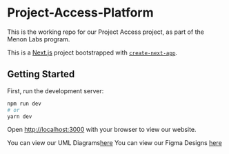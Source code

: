 # Project-Access-Platform
This is the working repo for our Project Access project, as part of the Menon Labs program. 

This is a [Next.js](https://nextjs.org/) project bootstrapped with [`create-next-app`](https://github.com/vercel/next.js/tree/canary/packages/create-next-app).

## Getting Started

First, run the development server:

```bash
npm run dev
# or
yarn dev
```

Open [http://localhost:3000](http://localhost:3000) with your browser to view our website.

You can view our UML Diagrams[here](https://lucid.app/lucidchart/invitations/accept/63338e18-7ff3-4ac6-a945-ec1f77d14dcd)
You can view our Figma Designs [here](https://www.figma.com/file/1veERhNjefvS6BrLyoWeST/Project-Access)
